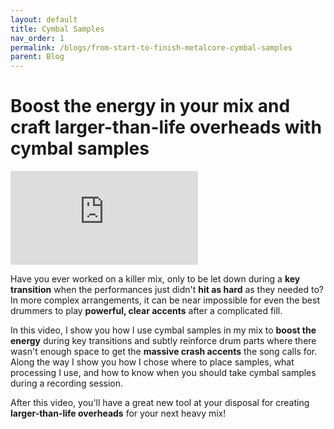 ```yaml
---
layout: default
title: Cymbal Samples
nav_order: 1
permalink: /blogs/from-start-to-finish-metalcore-cymbal-samples
parent: Blog
---
```


# Boost the energy in your mix and craft larger-than-life overheads with cymbal samples

<div class="video-container">
  <iframe src="https://www.youtube-nocookie.com/embed/vg7GqCG4a1s?rel=0" title="YouTube video player" frameborder="0" allow="accelerometer; autoplay; clipboard-write; encrypted-media; gyroscope; picture-in-picture" allowfullscreen></iframe>
</div>

Have you ever worked on a killer mix, only to be let down during a **key transition** when the performances just didn't **hit as hard** as they needed to? In more complex arrangements, it can be near impossible for even the best drummers to play **powerful, clear accents** after a complicated fill.

In this video, I show you how I use cymbal samples in my mix to **boost the energy** during key transitions and subtly reinforce drum parts where there wasn't enough space to get the **massive crash accents** the song calls for. Along the way I show you how I chose where to place samples, what processing I use, and how to know when you should take cymbal samples during a recording session.

After this video, you'll have a great new tool at your disposal for creating **larger-than-life overheads** for your next heavy mix!
